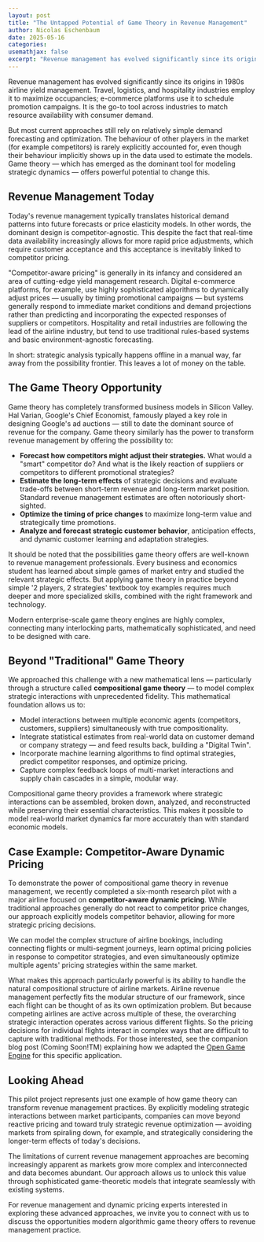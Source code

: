 ```yaml
---
layout: post
title: "The Untapped Potential of Game Theory in Revenue Management"
author: Nicolas Eschenbaum
date: 2025-05-16
categories: 
usemathjax: false
excerpt: "Revenue management has evolved significantly since its origins in 1980s airline yield management. Travel, logistics, and hospitality industries employ it to maximize occupancies; e-commerce platforms use it to schedule promotion campaigns. It is the go-to tool across industries to match resource availability with consumer demand. But most current approaches still rely on relatively simple demand forecasting and optimization. The behaviour of other players in the market (for example competitors) is rarely explicitly accounted for, even though their behaviour implicitly shows up in the data used to estimate the models. Game theory — which has emerged as the dominant tool for modeling strategic dynamics — offers powerful potential to change this."
---
```


Revenue management has evolved significantly since its origins in 1980s airline yield management. Travel, logistics, and hospitality industries employ it to maximize occupancies; e-commerce platforms use it to schedule promotion campaigns. It is the go-to tool across industries to match resource availability with consumer demand.

But most current approaches still rely on relatively simple demand forecasting and optimization. The behaviour of other players in the market (for example competitors) is rarely explicitly accounted for, even though their behaviour implicitly shows up in the data used to estimate the models. Game theory — which has emerged as the dominant tool for modeling strategic dynamics — offers powerful potential to change this. 

## Revenue Management Today

Today's revenue management typically translates historical demand patterns into future forecasts or price elasticity models. In other words, the dominant design is competitor-agnostic. This despite the fact that real-time data availability increasingly allows for more rapid price adjustments, which require customer acceptance and this acceptance is inevitably linked to competitor pricing.

"Competitor-aware pricing" is generally in its infancy and considered an area of cutting-edge yield management research. Digital e-commerce platforms, for example, use highly sophisticated algorithms to dynamically adjust prices — usually by timing promotional campaigns — but systems generally respond to immediate market conditions and demand projections rather than predicting and incorporating the expected responses of suppliers or competitors. Hospitality and retail industries are following the lead of the airline industry, but tend to use traditional rules-based systems and basic environment-agnostic forecasting.

In short: strategic analysis typically happens offline in a manual way, far away from the possibility frontier. This leaves a lot of money on the table.

## The Game Theory Opportunity

Game theory has completely transformed business models in Silicon Valley. Hal Varian, Google's Chief Economist, famously played a key role in designing Google's ad auctions — still to date the dominant source of revenue for the company. Game theory similarly has the power to transform revenue management by offering the possibility to:

- **Forecast how competitors might adjust their strategies.** What would a "smart" competitor do? And what is the likely reaction of suppliers or competitors to different promotional strategies?
- **Estimate the long-term effects** of strategic decisions and evaluate trade-offs between short-term revenue and long-term market position. Standard revenue management estimates are often notoriously short-sighted.
- **Optimize the timing of price changes** to maximize long-term value and strategically time promotions.
- **Analyze and forecast strategic customer behavior**, anticipation effects, and dynamic customer learning and adaptation strategies.

It should be noted that the possibilities game theory offers are well-known to revenue management professionals. Every business and economics student has learned about simple games of market entry and studied the relevant strategic effects. But applying game theory in practice beyond simple '2 players, 2 strategies' textbook toy examples requires much deeper and more specialized skills, combined with the right framework and technology.

Modern enterprise-scale game theory engines are highly complex, connecting many interlocking parts, mathematically sophisticated, and need to be designed with care.

## Beyond "Traditional" Game Theory

We approached this challenge with a new mathematical lens — particularly through a structure called **compositional game theory** — to model complex strategic interactions with unprecedented fidelity. This mathematical foundation allows us to:

- Model interactions between multiple economic agents (competitors, customers, suppliers) simultaneously with true compositionality.
- Integrate statistical estimates from real-world data on customer demand or company strategy — and feed results back, building a "Digital Twin".
- Incorporate machine learning algorithms to find optimal strategies, predict competitor responses, and optimize pricing.
- Capture complex feedback loops of multi-market interactions and supply chain cascades in a simple, modular way.

Compositional game theory provides a framework where strategic interactions can be assembled, broken down, analyzed, and reconstructed while preserving their essential characteristics. This makes it possible to model real-world market dynamics far more accurately than with standard economic models.

## Case Example: Competitor-Aware Dynamic Pricing

To demonstrate the power of compositional game theory in revenue management, we recently completed a six-month research pilot with a major airline focused on **competitor-aware dynamic pricing**. While traditional approaches generally do not react to competitor price changes, our approach explicitly models competitor behavior, allowing for more strategic pricing decisions.

We can model the complex structure of airline bookings, including connecting flights or multi-segment journeys, learn optimal pricing policies in response to competitor strategies, and even simultaneously optimize multiple agents' pricing strategies within the same market.

What makes this approach particularly powerful is its ability to handle the natural compositional structure of airline markets. Airline revenue management perfectly fits the modular structure of our framework, since each flight can be thought of as its own optimization problem. But because competing airlines are active across multiple of these, the overarching strategic interaction operates across various different flights. So the pricing decisions for individual flights interact in complex ways that are difficult to capture with traditional methods. For those interested, see the companion blog post (Coming Soon!TM) explaining how we adapted the [Open Game Engine](https://github.com/CyberCat-Institute/open-game-engine) for this specific application.

## Looking Ahead

This pilot project represents just one example of how game theory can transform revenue management practices. By explicitly modeling strategic interactions between market participants, companies can move beyond reactive pricing and toward truly strategic revenue optimization — avoiding markets from spiraling down, for example, and strategically considering the longer-term effects of today's decisions.

The limitations of current revenue management approaches are becoming increasingly apparent as markets grow more complex and interconnected and data becomes abundant. Our approach allows us to unlock this value through sophisticated game-theoretic models that integrate seamlessly with existing systems.

For revenue management and dynamic pricing experts interested in exploring these advanced approaches, we invite you to connect with us to discuss the opportunities modern algorithmic game theory offers to revenue management practice.
